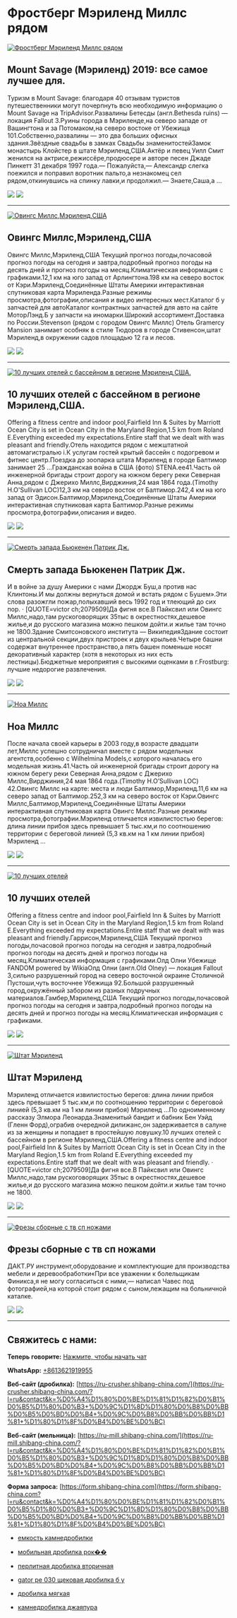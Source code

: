# Фростберг Мэриленд Миллс рядом

<a href="https://swt.shibang-china.com/?l=ru&img&k=%D0%A4%D1%80%D0%BE%D1%81%D1%82%D0%B1%D0%B5%D1%80%D0%B3+%D0%9C%D1%8D%D1%80%D0%B8%D0%BB%D0%B5%D0%BD%D0%B4+%D0%9C%D0%B8%D0%BB%D0%BB%D1%81+%D1%80%D1%8F%D0%B4%D0%BE%D0%BC" target="_blank">![Фростберг Мэриленд Миллс рядом](http://static.shibang-china.com/all-800x300/674.jpg)</a>

## Mount Savage (Мэриленд) 2019: все самое лучшее для.
Туризм в Mount Savage: благодаря 40 отзывам туристов путешественники могут почерпнуть всю необходимую информацию о Mount Savage на TripAdvisor.Развалины Бетесды (англ.Bethesda ruins) — локация Fallout 3.Руины города в Мэриленде,на северо западе от Вашингтона и за Потомаком,на северо востоке от Убежища 101.Собственно,развалины — это два больших офисных здания.Звёздные свадьбы в замках Свадьбы знаменитостейЗамок монастырь Клойстер в штате Мэриленд,США.Актёр и певец Уилл Смит женился на актрисе,режиссёре,продюсере и авторе песен Джаде Пинкетт 31 декабря 1997 года.— Пожалуйста,— Александр слегка поежился и поправил воротник пальто,а незнакомец сел рядом,откинувшись на спинку лавки,и продолжил.— Знаете,Саша,а …


<a href="https://whatsapp.shibangsoft.com/WhatsApp.php" target="_blank" title="WhatsApp">![](http://static.shibang-china.com/icon/whatsapp.png)</a> <a href="https://swt.shibang-china.com/?l=ru&icon&k=%D0%A4%D1%80%D0%BE%D1%81%D1%82%D0%B1%D0%B5%D1%80%D0%B3+%D0%9C%D1%8D%D1%80%D0%B8%D0%BB%D0%B5%D0%BD%D0%B4+%D0%9C%D0%B8%D0%BB%D0%BB%D1%81+%D1%80%D1%8F%D0%B4%D0%BE%D0%BC" target="_blank">![](http://static.shibang-china.com/icon/chat-ru.png)</a>

---

<a href="https://swt.shibang-china.com/?l=ru&img&k=%D0%A4%D1%80%D0%BE%D1%81%D1%82%D0%B1%D0%B5%D1%80%D0%B3+%D0%9C%D1%8D%D1%80%D0%B8%D0%BB%D0%B5%D0%BD%D0%B4+%D0%9C%D0%B8%D0%BB%D0%BB%D1%81+%D1%80%D1%8F%D0%B4%D0%BE%D0%BC" target="_blank">![Овингс Миллс,Мэриленд,США](http://static.shibang-china.com/all-800x300/73.jpg)</a>

## Овингс Миллс,Мэриленд,США
Овингс Миллс,Мэриленд,США Текущий прогноз погоды,почасовой прогноз погоды на сегодня и завтра,подробный прогноз погоды на десять дней и прогноз погоды на месяц.Климатическая информация с графиками.12,1 км на юго запад от Арлингтона.198 км на северо восток от Кэри.Мэриленд,Соединённые Штаты Америки интерактивная спутниковая карта Мэриленда.Разные режимы просмотра,фотографии,описания и видео интересных мест.Каталог б у запчастей для автоКаталог контрактных запчастей для авто на сайте МоторЛэнд.Б у запчасти на иномарки.Широкий ассортимент.Доставка по России.Stevenson (рядом с городом Овингс Миллс) Отель Gramercy Mansion занимает особняк в стиле Тюдоров в городе Стивенсон,штат Мэриленд,в окружении садов площадью 12 га и лесов.


<a href="https://whatsapp.shibangsoft.com/WhatsApp.php" target="_blank" title="WhatsApp">![](http://static.shibang-china.com/icon/whatsapp.png)</a> <a href="https://swt.shibang-china.com/?l=ru&icon&k=%D0%A4%D1%80%D0%BE%D1%81%D1%82%D0%B1%D0%B5%D1%80%D0%B3+%D0%9C%D1%8D%D1%80%D0%B8%D0%BB%D0%B5%D0%BD%D0%B4+%D0%9C%D0%B8%D0%BB%D0%BB%D1%81+%D1%80%D1%8F%D0%B4%D0%BE%D0%BC" target="_blank">![](http://static.shibang-china.com/icon/chat-ru.png)</a>

---

<a href="https://swt.shibang-china.com/?l=ru&img&k=%D0%A4%D1%80%D0%BE%D1%81%D1%82%D0%B1%D0%B5%D1%80%D0%B3+%D0%9C%D1%8D%D1%80%D0%B8%D0%BB%D0%B5%D0%BD%D0%B4+%D0%9C%D0%B8%D0%BB%D0%BB%D1%81+%D1%80%D1%8F%D0%B4%D0%BE%D0%BC" target="_blank">![10 лучших отелей с бассейном в регионе Мэриленд,США.](http://static.shibang-china.com/all-800x300/1060.jpg)</a>

## 10 лучших отелей с бассейном в регионе Мэриленд,США.
Offering a fitness centre and indoor pool,Fairfield Inn &amp; Suites by Marriott Ocean City is set in Ocean City in the Maryland Region,1.5 km from Roland E.Everything exceeded my expectations.Entire staff that we dealt with was pleasant and friendly.Отель находится рядом с межштатной автомагистралью i.К услугам гостей крытый бассейн с подогревом и фитнес центр.Поездка до зоопарка штата Мэриленд в городе Балтимор занимает 25 …Гражданская война в США (фото) STENA.ee41.Часть ой инженерной бригады строит дорогу на южном берегу реки Северная Анна,рядом с Джерихо Миллс,Вирджиния,24 мая 1864 года.(Timothy H.O'Sullivan LOC)12,3 км на северо восток от Балтимор.242,4 км на юго запад от Эдисон.Балтимор,Мэриленд,Соединённые Штаты Америки интерактивная спутниковая карта Балтимор.Разные режимы просмотра,фотографии,описания и видео.


<a href="https://whatsapp.shibangsoft.com/WhatsApp.php" target="_blank" title="WhatsApp">![](http://static.shibang-china.com/icon/whatsapp.png)</a> <a href="https://swt.shibang-china.com/?l=ru&icon&k=%D0%A4%D1%80%D0%BE%D1%81%D1%82%D0%B1%D0%B5%D1%80%D0%B3+%D0%9C%D1%8D%D1%80%D0%B8%D0%BB%D0%B5%D0%BD%D0%B4+%D0%9C%D0%B8%D0%BB%D0%BB%D1%81+%D1%80%D1%8F%D0%B4%D0%BE%D0%BC" target="_blank">![](http://static.shibang-china.com/icon/chat-ru.png)</a>

---

<a href="https://swt.shibang-china.com/?l=ru&img&k=%D0%A4%D1%80%D0%BE%D1%81%D1%82%D0%B1%D0%B5%D1%80%D0%B3+%D0%9C%D1%8D%D1%80%D0%B8%D0%BB%D0%B5%D0%BD%D0%B4+%D0%9C%D0%B8%D0%BB%D0%BB%D1%81+%D1%80%D1%8F%D0%B4%D0%BE%D0%BC" target="_blank">![Смерть запада Бьюкенен Патрик Дж.](http://static.shibang-china.com/all-800x300/334.jpg)</a>

## Смерть запада Бьюкенен Патрик Дж.
И в войне за душу Америки с нами Джордж Буш,а против нас Клинтоны.И мы должны вернуться домой и встать рядом с Бушем&#187;.Эти слова разожгли пожар,полыхавший весь 1992 год и тлеющий до сих пор.&nbsp;&#0183;&#32;[QUOTE=victor ch;2079509]Да фигня все.В Пайксвил или Овингс Миллс,надо,там рускоговорящих 35тыс в окрестностях,дешевое жилье,и до русского магазина можно пешком дойти.и жилье там точно не 1800.Здание Смитсоновского института — ВикипедияЗдание состоит из центральной секции,двух пристроек и двух крыльев.Четыре башни содержат внутреннее пространство,а пять башен поменьше носят декоративный характер (хотя в некоторых из них есть лестницы).Бюджетные мероприятия с высокими оценками в г.Frostburg: лучшие недорогие развлечения.


<a href="https://whatsapp.shibangsoft.com/WhatsApp.php" target="_blank" title="WhatsApp">![](http://static.shibang-china.com/icon/whatsapp.png)</a> <a href="https://swt.shibang-china.com/?l=ru&icon&k=%D0%A4%D1%80%D0%BE%D1%81%D1%82%D0%B1%D0%B5%D1%80%D0%B3+%D0%9C%D1%8D%D1%80%D0%B8%D0%BB%D0%B5%D0%BD%D0%B4+%D0%9C%D0%B8%D0%BB%D0%BB%D1%81+%D1%80%D1%8F%D0%B4%D0%BE%D0%BC" target="_blank">![](http://static.shibang-china.com/icon/chat-ru.png)</a>

---

<a href="https://swt.shibang-china.com/?l=ru&img&k=%D0%A4%D1%80%D0%BE%D1%81%D1%82%D0%B1%D0%B5%D1%80%D0%B3+%D0%9C%D1%8D%D1%80%D0%B8%D0%BB%D0%B5%D0%BD%D0%B4+%D0%9C%D0%B8%D0%BB%D0%BB%D1%81+%D1%80%D1%8F%D0%B4%D0%BE%D0%BC" target="_blank">![Ноа Миллс](http://static.shibang-china.com/all-800x300/373.jpg)</a>

## Ноа Миллс
После начала своей карьеры в 2003 году,в возрасте двадцати лет,Миллс успешно сотрудничал вместе с рядом модельных агентств,особенно с Wilhelmina Models,с которого началась его модельная жизнь.41.Часть ой инженерной бригады строит дорогу на южном берегу реки Северная Анна,рядом с Джерихо Миллс,Вирджиния,24 мая 1864 года.(Timothy H.O’Sullivan LOC) 42.Овингс Миллс на карте: места и люди Балтимор,Мэриленд.11,6 км на северо запад от Балтимор.252,3 км на северо восток от Кэри.Овингс Миллс,Балтимор,Мэриленд,Соединённые Штаты Америки интерактивная спутниковая карта Овингс Миллс.Разные режимы просмотра,фотографии.Мэриленд отличается извилистостью берегов: длина линии прибоя здесь превышает 5 тыс.км,и по соотношению территории с береговой линией (5,3 кв.км на 1 км линии прибоя) Мэриленд …


<a href="https://whatsapp.shibangsoft.com/WhatsApp.php" target="_blank" title="WhatsApp">![](http://static.shibang-china.com/icon/whatsapp.png)</a> <a href="https://swt.shibang-china.com/?l=ru&icon&k=%D0%A4%D1%80%D0%BE%D1%81%D1%82%D0%B1%D0%B5%D1%80%D0%B3+%D0%9C%D1%8D%D1%80%D0%B8%D0%BB%D0%B5%D0%BD%D0%B4+%D0%9C%D0%B8%D0%BB%D0%BB%D1%81+%D1%80%D1%8F%D0%B4%D0%BE%D0%BC" target="_blank">![](http://static.shibang-china.com/icon/chat-ru.png)</a>

---

<a href="https://swt.shibang-china.com/?l=ru&img&k=%D0%A4%D1%80%D0%BE%D1%81%D1%82%D0%B1%D0%B5%D1%80%D0%B3+%D0%9C%D1%8D%D1%80%D0%B8%D0%BB%D0%B5%D0%BD%D0%B4+%D0%9C%D0%B8%D0%BB%D0%BB%D1%81+%D1%80%D1%8F%D0%B4%D0%BE%D0%BC" target="_blank">![10 лучших отелей](http://static.shibang-china.com/all-800x300/1004.jpg)</a>

## 10 лучших отелей
Offering a fitness centre and indoor pool,Fairfield Inn &amp; Suites by Marriott Ocean City is set in Ocean City in the Maryland Region,1.5 km from Roland E.Everything exceeded my expectations.Entire staff that we dealt with was pleasant and friendly.Гаррисон,Мэриленд,США Текущий прогноз погоды,почасовой прогноз погоды на сегодня и завтра,подробный прогноз погоды на десять дней и прогноз погоды на месяц.Климатическая информация с графиками.Олд Олни Убежище FANDOM powered by WikiaОлд Олни (англ.Old Olney) — локация Fallout 3,сильно разрушенный город на северо восточной окраине Столичной Пустоши,чуть восточнее Убежища 92.Большой разрушенный город,окружённый забором из разных подручных материалов.Гамбер,Мэриленд,США Текущий прогноз погоды,почасовой прогноз погоды на сегодня и завтра,подробный прогноз погоды на десять дней и прогноз погоды на месяц.Климатическая информация с графиками.


<a href="https://whatsapp.shibangsoft.com/WhatsApp.php" target="_blank" title="WhatsApp">![](http://static.shibang-china.com/icon/whatsapp.png)</a> <a href="https://swt.shibang-china.com/?l=ru&icon&k=%D0%A4%D1%80%D0%BE%D1%81%D1%82%D0%B1%D0%B5%D1%80%D0%B3+%D0%9C%D1%8D%D1%80%D0%B8%D0%BB%D0%B5%D0%BD%D0%B4+%D0%9C%D0%B8%D0%BB%D0%BB%D1%81+%D1%80%D1%8F%D0%B4%D0%BE%D0%BC" target="_blank">![](http://static.shibang-china.com/icon/chat-ru.png)</a>

---

<a href="https://swt.shibang-china.com/?l=ru&img&k=%D0%A4%D1%80%D0%BE%D1%81%D1%82%D0%B1%D0%B5%D1%80%D0%B3+%D0%9C%D1%8D%D1%80%D0%B8%D0%BB%D0%B5%D0%BD%D0%B4+%D0%9C%D0%B8%D0%BB%D0%BB%D1%81+%D1%80%D1%8F%D0%B4%D0%BE%D0%BC" target="_blank">![Штат Мэриленд](http://static.shibang-china.com/all-800x300/1247.jpg)</a>

## Штат Мэриленд
Мэриленд отличается извилистостью берегов: длина линии прибоя здесь превышает 5 тыс.км,и по соотношению территории с береговой линией (5,3 кв.км на 1 км линии прибоя) Мэриленд …По одноименному рассказу Элмора Леонарда.Знаменитый бандит и бабник Бен Уэйд (Гленн Форд),ограбив очередной дилижанс,он задерживается в салуне из за женщины и попадает в простейшую ловушку.10 лучших отелей с бассейном в регионе Мэриленд,США.Offering a fitness centre and indoor pool,Fairfield Inn &amp; Suites by Marriott Ocean City is set in Ocean City in the Maryland Region,1.5 km from Roland E.Everything exceeded my expectations.Entire staff that we dealt with was pleasant and friendly.&nbsp;&#0183;&#32;[QUOTE=victor ch;2079509]Да фигня все.В Пайксвил или Овингс Миллс,надо,там рускоговорящих 35тыс в окрестностях,дешевое жилье,и до русского магазина можно пешком дойти.и жилье там точно не 1800.


<a href="https://whatsapp.shibangsoft.com/WhatsApp.php" target="_blank" title="WhatsApp">![](http://static.shibang-china.com/icon/whatsapp.png)</a> <a href="https://swt.shibang-china.com/?l=ru&icon&k=%D0%A4%D1%80%D0%BE%D1%81%D1%82%D0%B1%D0%B5%D1%80%D0%B3+%D0%9C%D1%8D%D1%80%D0%B8%D0%BB%D0%B5%D0%BD%D0%B4+%D0%9C%D0%B8%D0%BB%D0%BB%D1%81+%D1%80%D1%8F%D0%B4%D0%BE%D0%BC" target="_blank">![](http://static.shibang-china.com/icon/chat-ru.png)</a>

---

<a href="https://swt.shibang-china.com/?l=ru&img&k=%D0%A4%D1%80%D0%BE%D1%81%D1%82%D0%B1%D0%B5%D1%80%D0%B3+%D0%9C%D1%8D%D1%80%D0%B8%D0%BB%D0%B5%D0%BD%D0%B4+%D0%9C%D0%B8%D0%BB%D0%BB%D1%81+%D1%80%D1%8F%D0%B4%D0%BE%D0%BC" target="_blank">![Фрезы сборные с тв сп ножами](http://static.shibang-china.com/all-800x300/812.jpg)</a>

## Фрезы сборные с тв сп ножами
ДАКТ.РУ инструмент,оборудование и комплектующие для производства мебели и деревообработки&#171;При все уважении к болельщикам Финикса,я не могу согласиться с ними,— написал Чавес под фотографией,на которой стоит рядом с сыном,лежащим на больничной каталке.

<a href="https://whatsapp.shibangsoft.com/WhatsApp.php" target="_blank" title="WhatsApp">![](http://static.shibang-china.com/icon/whatsapp.png)</a> <a href="https://swt.shibang-china.com/?l=ru&icon&k=%D0%A4%D1%80%D0%BE%D1%81%D1%82%D0%B1%D0%B5%D1%80%D0%B3+%D0%9C%D1%8D%D1%80%D0%B8%D0%BB%D0%B5%D0%BD%D0%B4+%D0%9C%D0%B8%D0%BB%D0%BB%D1%81+%D1%80%D1%8F%D0%B4%D0%BE%D0%BC" target="_blank">![](http://static.shibang-china.com/icon/chat-ru.png)</a>

---
## Свяжитесь с нами:

**Теперь говорите:** [Нажмите, чтобы начать чат](https://swt.shibang-china.com?l=ru&contact&k=%D0%A4%D1%80%D0%BE%D1%81%D1%82%D0%B1%D0%B5%D1%80%D0%B3+%D0%9C%D1%8D%D1%80%D0%B8%D0%BB%D0%B5%D0%BD%D0%B4+%D0%9C%D0%B8%D0%BB%D0%BB%D1%81+%D1%80%D1%8F%D0%B4%D0%BE%D0%BC)

**WhatsApp:**  [+8613621919955](https://whatsapp.shibangsoft.com/WhatsApp.php)

**Веб-сайт (дробилка):** [https://ru-crusher.shibang-china.com/](https://ru-crusher.shibang-china.com/?l=ru&contact&k=%D0%A4%D1%80%D0%BE%D1%81%D1%82%D0%B1%D0%B5%D1%80%D0%B3+%D0%9C%D1%8D%D1%80%D0%B8%D0%BB%D0%B5%D0%BD%D0%B4+%D0%9C%D0%B8%D0%BB%D0%BB%D1%81+%D1%80%D1%8F%D0%B4%D0%BE%D0%BC)

**Веб-сайт (мельница):** [https://ru-mill.shibang-china.com/](https://ru-mill.shibang-china.com/?l=ru&contact&k=%D0%A4%D1%80%D0%BE%D1%81%D1%82%D0%B1%D0%B5%D1%80%D0%B3+%D0%9C%D1%8D%D1%80%D0%B8%D0%BB%D0%B5%D0%BD%D0%B4+%D0%9C%D0%B8%D0%BB%D0%BB%D1%81+%D1%80%D1%8F%D0%B4%D0%BE%D0%BC)

**Форма запроса:** [https://form.shibang-china.com](https://form.shibang-china.com?l=ru&contact&k=%D0%A4%D1%80%D0%BE%D1%81%D1%82%D0%B1%D0%B5%D1%80%D0%B3+%D0%9C%D1%8D%D1%80%D0%B8%D0%BB%D0%B5%D0%BD%D0%B4+%D0%9C%D0%B8%D0%BB%D0%BB%D1%81+%D1%80%D1%8F%D0%B4%D0%BE%D0%BC)

* [емкость камнедробилки](../134/%D0%B5%D0%BC%D0%BA%D0%BE%D1%81%D1%82%D1%8C%20%D0%BA%D0%B0%D0%BC%D0%BD%D0%B5%D0%B4%D1%80%D0%BE%D0%B1%D0%B8%D0%BB%D0%BA%D0%B8.md)

* [мобильная дробилка рок��](../135/%D0%BC%D0%BE%D0%B1%D0%B8%D0%BB%D1%8C%D0%BD%D0%B0%D1%8F%20%D0%B4%D1%80%D0%BE%D0%B1%D0%B8%D0%BB%D0%BA%D0%B0%20%D1%80%D0%BE%D0%BA%EF%BF%BD%EF%BF%BD.md)

* [перлитная дробилка вторичная](../134/%D0%BF%D0%B5%D1%80%D0%BB%D0%B8%D1%82%D0%BD%D0%B0%D1%8F%20%D0%B4%D1%80%D0%BE%D0%B1%D0%B8%D0%BB%D0%BA%D0%B0%20%D0%B2%D1%82%D0%BE%D1%80%D0%B8%D1%87%D0%BD%D0%B0%D1%8F.md)

* [gator pe 030 щековая дробилка б  у](../133/gator%20pe%20030%20%D1%89%D0%B5%D0%BA%D0%BE%D0%B2%D0%B0%D1%8F%20%D0%B4%D1%80%D0%BE%D0%B1%D0%B8%D0%BB%D0%BA%D0%B0%20%D0%B1%20%20%D1%83.md)

* [дробилка мягкая](../131/%D0%B4%D1%80%D0%BE%D0%B1%D0%B8%D0%BB%D0%BA%D0%B0%20%D0%BC%D1%8F%D0%B3%D0%BA%D0%B0%D1%8F.md)

* [камнедробилка джаяпура](../131/%D0%BA%D0%B0%D0%BC%D0%BD%D0%B5%D0%B4%D1%80%D0%BE%D0%B1%D0%B8%D0%BB%D0%BA%D0%B0%20%D0%B4%D0%B6%D0%B0%D1%8F%D0%BF%D1%83%D1%80%D0%B0.md)